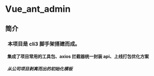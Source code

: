 # Vue_ant_admin

## 简介

### &nbsp;&nbsp;本项目是 cli3 脚手架搭建而成。

#### &nbsp;&nbsp;集成了项目常用的工具包、axios 拦截器统一封装 api、上线打包优化方案

##### &nbsp;&nbsp;从公司项目剥离而出的初始化模板
